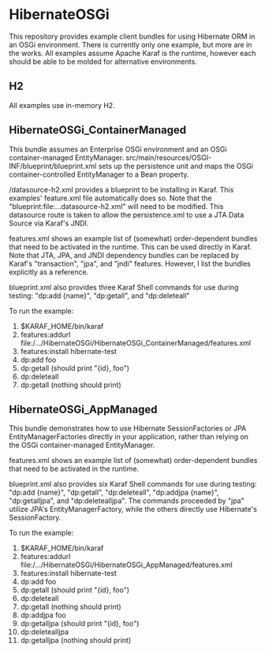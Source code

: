 HibernateOSGi
=============

This repository provides example client bundles for using Hibernate ORM in an OSGi environment.  There is currently only one example, but more are in the works.  All examples assume Apache Karaf is the runtime, however each should be able to be molded for alternative environments.

H2
--

All examples use in-memory H2.

HibernateOSGi_ContainerManaged
------------------------------

This bundle assumes an Enterprise OSGi environment and an OSGi container-managed EntityManager.  src/main/resources/OSGI-INF/blueprint/blueprint.xml sets up the persistence unit and maps the OSGi container-controlled EntityManager to a Bean property.

/datasource-h2.xml provides a blueprint to be installing in Karaf.  This examples' feature.xml file automatically does so.  Note that the "blueprint:file:...datasource-h2.xml" will need to be modified.  This datasource route is taken to allow the persistence.xml to use a JTA Data Source via Karaf's JNDI.

features.xml shows an example list of (somewhat) order-dependent bundles that need to be activated in the runtime.  This can be used directly in Karaf.  Note that JTA, JPA, and JNDI dependency bundles can be replaced by Karaf's "transaction", "jpa", and "jndi" features.  However, I list the bundles explicitly as a reference.

blueprint.xml also provides three Karaf Shell commands for use during testing:  "dp:add {name}", "dp:getall", and "dp:deleteall"

To run the example:
<ol>
<li>$KARAF_HOME/bin/karaf</li>
<li>features:addurl file:/.../HibernateOSGi/HibernateOSGi_ContainerManaged/features.xml</li>
<li>features:install hibernate-test</li>
<li>dp:add foo</li>
<li>dp:getall (should print "{id}, foo")</li>
<li>dp:deleteall</li>
<li>dp:getall (nothing should print)</li>
</ol>

HibernateOSGi_AppManaged
------------------------------

This bundle demonstrates how to use Hibernate SessionFactories or JPA EntityManagerFactories directly in your application, rather than relying on the OSGi container-managed EntityManager.

features.xml shows an example list of (somewhat) order-dependent bundles that need to be activated in the runtime.

blueprint.xml also provides six Karaf Shell commands for use during testing:  "dp:add {name}", "dp:getall", "dp:deleteall", "dp:addjpa {name}", "dp:getalljpa", and "dp:deletealljpa".  The commands proceeded by "jpa" utilize JPA's EntityManagerFactory, while the others directly use Hibernate's SessionFactory.

To run the example:
<ol>
<li>$KARAF_HOME/bin/karaf</li>
<li>features:addurl file:/.../HibernateOSGi/HibernateOSGi_AppManaged/features.xml</li>
<li>features:install hibernate-test</li>
<li>dp:add foo</li>
<li>dp:getall (should print "{id}, foo")</li>
<li>dp:deleteall</li>
<li>dp:getall (nothing should print)</li>
<li>dp:addjpa foo</li>
<li>dp:getalljpa (should print "{id}, foo")</li>
<li>dp:deletealljpa</li>
<li>dp:getalljpa (nothing should print)</li>
</ol>

